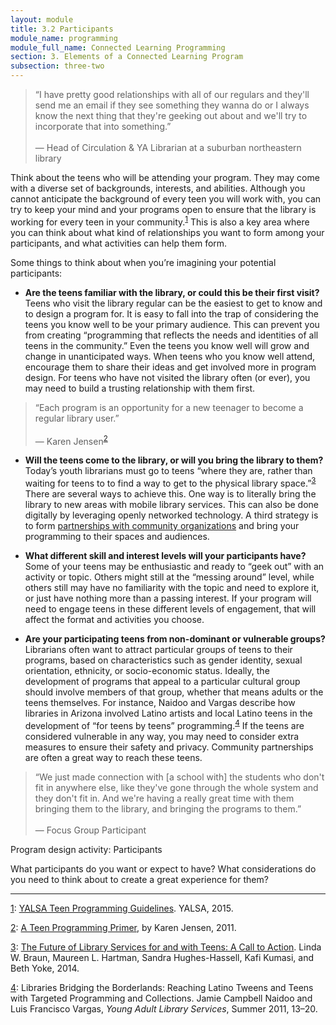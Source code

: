 ```yaml
---
layout: module
title: 3.2 Participants
module_name: programming
module_full_name: Connected Learning Programming
section: 3. Elements of a Connected Learning Program
subsection: three-two
---
```



<!-- quote from INTK_035 -->
> “I have pretty good relationships with all of our regulars and they'll send me an email if they see something they wanna do or I always know the next thing that they're geeking out about and we'll try to incorporate that into something.”<br/><br/>— Head of Circulation & YA Librarian at a suburban northeastern library

Think about the teens who will be attending your program. They may come with a diverse set of backgrounds, interests, and abilities. Although you cannot anticipate the background of every teen you will work with, you can try to keep your mind and your programs open to ensure that the library is working for every teen in your community.<sup><a name="1A" href="#1">1</a></sup> This is also a key area where you can think about what kind of relationships you want to form among your participants, and what activities can help them form. 

Some things to think about when you’re imagining your potential participants: 

- **Are the teens familiar with the library, or could this be their first visit?** Teens who visit the library regular can be the easiest to get to know and to design a program for. It is easy to fall into the trap of considering the teens you know well to be your primary audience. This can prevent you from creating  “programming that reflects the needs and identities of all teens in the community.” Even the teens you know well will grow and change in unanticipated ways. When teens who you know well attend, encourage them to share their ideas and get involved more in program design. For teens who have not visited the library often (or ever), you may need to build a trusting relationship with them first.

> “Each program is an opportunity for a new teenager to become a regular library user.”<br/><br/>— Karen Jensen<sup><a name="2A" href="#2">2</a></sup>

- **Will the teens come to the library, or will you bring the library to them?** Today’s youth librarians must go to teens “where they are, rather than waiting for teens to to find a way to get to the physical library space.”<sup><a name="3A" href="#3">3</a></sup> There are several ways to achieve this. One way is to literally bring the library to new areas with mobile library services. This can also be done digitally by leveraging openly networked technology. A third strategy is to form <a href="../partnerships/index.html">partnerships with community organizations</a> and bring your programming to their spaces and audiences.

- **What different skill and interest levels will your participants have?** Some of your teens may be enthusiastic and ready to “geek out” with an activity or topic. Others might still at the “messing around” level, while others still may have no familiarity with the topic and need to explore it, or just have nothing more than a passing interest. If your program will need to engage teens in these different levels of engagement, that will affect the format and activities you choose. 

- **Are your participating teens from non-dominant or vulnerable groups?** Librarians often want to attract particular groups of teens to their programs, based on characteristics such as gender identity, sexual orientation, ethnicity, or socio-economic status. Ideally, the development of programs that appeal to a particular cultural group should involve members of that group, whether that means adults or the teens themselves. For instance, Naidoo and Vargas describe how libraries in Arizona involved Latino artists and local Latino teens in the development of “for teens by teens” programming.<sup><a name="4A" href="#4">4</a></sup> If the teens are considered vulnerable in any way, you may need to consider extra measures to ensure their safety and privacy. Community partnerships are often a great way to reach these teens. 

> “We just made connection with [a school with] the students who don't fit in anywhere else, like they've gone through the whole system and they don't fit in. And we're having a really great time with them bringing them to the library, and bringing the programs to them.”<br/><br/>— Focus Group Participant

<div class="reflection">
    <p class="box-title">Program design activity: Participants</p>
    <p>What participants do you want or expect to have? What considerations do you need to think about to create a great experience for them?</p>
</div>


-----
<a name="1" href="#1A">1</a>: [YALSA Teen Programming Guidelines](http://www.ala.org/yalsa/teen-programming-guidelines). YALSA, 2015.

<a name="2" href="#2A">2</a>: [A Teen Programming Primer](http://www.teenlibrariantoolbox.com/2011/07/a-teen-programming-primer/), by Karen Jensen, 2011. 

<a name="3" href="#3A">3</a>: [The Future of Library Services for and with Teens: A Call to Action](http://www.ala.org/yaforum/future-library-services-and-teens-project-report). Linda W. Braun, Maureen L. Hartman, Sandra Hughes-Hassell, Kafi Kumasi, and Beth Yoke, 2014. 

<a name="4" href="#4A">4</a>: Libraries Bridging the Borderlands: Reaching Latino Tweens and Teens with Targeted Programming and Collections. Jamie Campbell Naidoo and Luis Francisco Vargas, _Young Adult Library Services_, Summer 2011, 13–20.